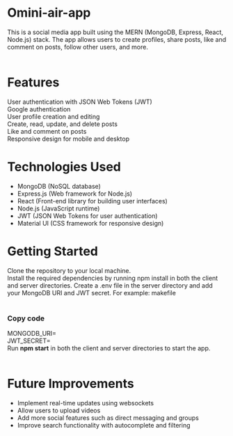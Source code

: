 # Omini-air-app
This is a social media app built using the MERN (MongoDB, Express, React, Node.js) stack. The app allows users to create profiles, share posts, like and comment on posts, follow other users, and more.
<br/><br/>
<h1>Features</h1>
User authentication with JSON Web Tokens (JWT)<br/>
Google authentication </br>
User profile creation and editing<br/>
Create, read, update, and delete posts<br/>
Like and comment on posts<br/>
Responsive design for mobile and desktop<br/>
  
<h1>Technologies Used</h1>
  <ul>
   <li> MongoDB (NoSQL database)</li>
    <li>Express.js (Web framework for Node.js)</li>
    <li>React (Front-end library for building user interfaces)</li>
    <li>Node.js (JavaScript runtime)</li>
    <li>JWT (JSON Web Tokens for user authentication)</li>
    <li>Material UI (CSS framework for responsive design)<br/></li>
  </ul>
    
<h1>Getting Started</h1>
Clone the repository to your local machine.<br/>
Install the required dependencies by running npm install in both the client and server directories.
Create a .env file in the server directory and add your MongoDB URI and JWT secret. For example:
makefile
<br/><br/>
<h3>Copy code</h3>
MONGODB_URI=<your MongoDB URI><br/>
JWT_SECRET=<your JWT secret><br/>
  Run <b>npm start</b> in both the client and server directories to start the app.
<br/><br/>
  
<h1>Future Improvements</h1>
  <ul>
  <li>  Implement real-time updates using websockets </li>
  <li> Allow users to upload videos </li>
  <li>  Add more social features such as direct messaging and groups </li>
  <li>  Improve search functionality with autocomplete and filtering </li>
  </ul>
  
